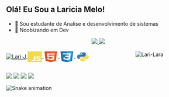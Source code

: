 ## Olá! Eu Sou a Laricia Melo!

- 🌱  Sou estudante de Analise e desenvolvimento de sistemas
- 🔭 Noobizando em Dev

<div align="center">
  <a href="https://github.com/lariciamelo">
  <img height="150em" src="https://github-readme-stats.vercel.app/api?username=Lariciamelo&show_icons=true&theme=dracula&include_all_commits=true&count_private=true"/>
  <img height="150em" src="https://github-readme-stats.vercel.app/api/top-langs/?username=Lariciamelo&layout=compact&langs_count=7&theme=dracula"/>
</div>
  <div style="display: inline_block"><br>
  <img align="center" alt="Lari-J" height="30" width="40" src="https://cdn.jsdelivr.net/gh/devicons/devicon/icons/java/java-original-wordmark.svg">
  <img align="center" alt="Lari-Js" height="30" width="40" src="https://raw.githubusercontent.com/devicons/devicon/master/icons/javascript/javascript-plain.svg">
  <img align="center" alt="Lari-HTML" height="30" width="40" src="https://raw.githubusercontent.com/devicons/devicon/master/icons/html5/html5-original.svg">
  <img align="center" alt="Lari-CSS" height="30" width="40" src="https://raw.githubusercontent.com/devicons/devicon/master/icons/css3/css3-original.svg">
  <img align="center" alt="Lari-Python" height="30" width="40" src="https://raw.githubusercontent.com/devicons/devicon/master/icons/python/python-original.svg">
  <img align="right" alt="Lari-Lara" src="https://64.media.tumblr.com/a5a9e5cc5e65d504dfc1791504cb133c/tumblr_mtnz1qvBxe1sydj82o1_r2_250.gifv"height="150" width="150">
  <src="https://media.discordapp.net/attachments/639956127056134178/890373478988013628/Publicacoes_Instagram_1_1.png?width=676&height=676">
</div>
      
  ##
  
  <div>
     <a href="https://www.instagram.com/laricia.melo/" target="_blank"><img src="https://img.shields.io/badge/-Instagram-%23E4405F?style=for-the-badge&logo=instagram&logoColor=white" target="_blank"></a>
 	<a href="https://www.twitch.tv/larimelo" target="_blank"><img src="https://img.shields.io/badge/Twitch-9146FF?style=for-the-badge&logo=twitch&logoColor=white" target="_blank"></a>
  <a href = "mailto:lariciamelo@gmail.com"><img src="https://img.shields.io/badge/-Gmail-%23333?style=for-the-badge&logo=gmail&logoColor=white" target="_blank"></a>
  <a href="https://www.linkedin.com/in/laricia-melo-38bb13150/" target="_blank"><img src="https://img.shields.io/badge/-LinkedIn-%230077B5?style=for-the-badge&logo=linkedin&logoColor=white" target="_blank"></a> 
  
 ![Snake animation](https://github.com/lariciamelo/lariciamelo/blob/output/github-contribution-grid-snake.svg)
    
 </div>
    

